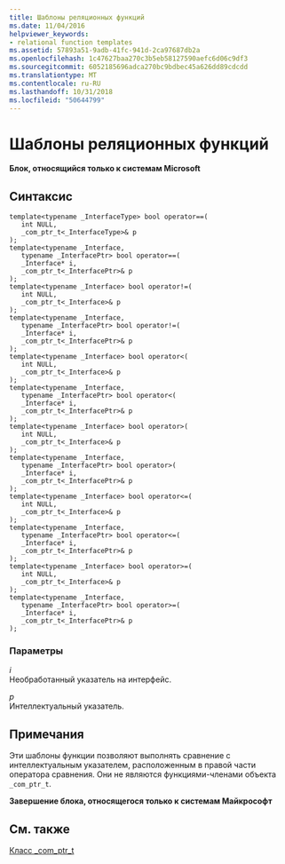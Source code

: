 ```yaml
---
title: Шаблоны реляционных функций
ms.date: 11/04/2016
helpviewer_keywords:
- relational function templates
ms.assetid: 57893a51-9adb-41fc-941d-2ca97687db2a
ms.openlocfilehash: 1c47627baa270c3b5eb58127590aefc6d06c9df3
ms.sourcegitcommit: 6052185696adca270bc9bdbec45a626dd89cdcdd
ms.translationtype: MT
ms.contentlocale: ru-RU
ms.lasthandoff: 10/31/2018
ms.locfileid: "50644799"
---
```

# <a name="relational-function-templates"></a>Шаблоны реляционных функций

**Блок, относящийся только к системам Microsoft**

## <a name="syntax"></a>Синтаксис

```
template<typename _InterfaceType> bool operator==(
   int NULL,
   _com_ptr_t<_InterfaceType>& p
);
template<typename _Interface,
   typename _InterfacePtr> bool operator==(
   _Interface* i,
   _com_ptr_t<_InterfacePtr>& p
);
template<typename _Interface> bool operator!=(
   int NULL,
   _com_ptr_t<_Interface>& p
);
template<typename _Interface,
   typename _InterfacePtr> bool operator!=(
   _Interface* i,
   _com_ptr_t<_InterfacePtr>& p
);
template<typename _Interface> bool operator<(
   int NULL,
   _com_ptr_t<_Interface>& p
);
template<typename _Interface,
   typename _InterfacePtr> bool operator<(
   _Interface* i,
   _com_ptr_t<_InterfacePtr>& p
);
template<typename _Interface> bool operator>(
   int NULL,
   _com_ptr_t<_Interface>& p
);
template<typename _Interface,
   typename _InterfacePtr> bool operator>(
   _Interface* i,
   _com_ptr_t<_InterfacePtr>& p
);
template<typename _Interface> bool operator<=(
   int NULL,
   _com_ptr_t<_Interface>& p
);
template<typename _Interface,
   typename _InterfacePtr> bool operator<=(
   _Interface* i,
   _com_ptr_t<_InterfacePtr>& p
);
template<typename _Interface> bool operator>=(
   int NULL,
   _com_ptr_t<_Interface>& p
);
template<typename _Interface,
   typename _InterfacePtr> bool operator>=(
   _Interface* i,
   _com_ptr_t<_InterfacePtr>& p
);
```

### <a name="parameters"></a>Параметры

*i*<br/>
Необработанный указатель на интерфейс.

*p*<br/>
Интеллектуальный указатель.

## <a name="remarks"></a>Примечания

Эти шаблоны функции позволяют выполнять сравнение с интеллектуальным указателем, расположенным в правой части оператора сравнения. Они не являются функциями-членами объекта `_com_ptr_t`.

**Завершение блока, относящегося только к системам Майкрософт**

## <a name="see-also"></a>См. также

[Класс _com_ptr_t](../cpp/com-ptr-t-class.md)